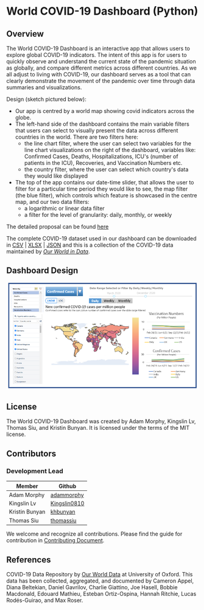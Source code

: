 # World COVID-19 Dashboard (Python)

## Overview

The World COVID-19 Dashboard is an interactive app that allows users to explore global COVID-19 indicators. The intent of this app is for users to quickly observe and understand the current state of the pandemic situation as globally, and compare different metrics across different countries. As we all adjust to living with COVID-19, our dashboard serves as a tool that can clearly demonstrate the movement of the pandemic over time through data summaries and visualizations. 

Design (sketch pictured below): 
- Our app is centred by a world map showing covid indicators across the globe. 
- The left-hand side of the dashboard contains the main variable filters that users can select to visually present the data across different countries in the world. There are two filters here: 
  - the line chart filter, where the user can select two variables for the line chart visualizations on the right of the dashboard, variables like: Confirmed Cases, Deaths, Hospitalizations, ICU's (number of patients in the ICU), Recoveries, and Vaccination Numbers etc. 
  - the country filter, where the user can select which country's data they would like displayed
- The top of the app contains our date-time slider, that allows the user to filter for a particular time period they would like to see, the map filter (the blue filter), which controls which feature is showcased in the centre map, and our two data filters:
  - a logarithmic or linear data filter
  - a filter for the level of granularity: daily, monthly, or weekly

The detailed proposal can be found [here](https://github.com/UBC-MDS/group10-worldcovid-dashpython/blob/main/docs/proposal.md)

The complete COVID-19 dataset used in our dashboard can be downloaded in [CSV](https://covid.ourworldindata.org/data/owid-covid-data.csv) | [XLSX](https://covid.ourworldindata.org/data/owid-covid-data.xlsx) | [JSON](https://covid.ourworldindata.org/data/owid-covid-data.json) and this is a collection of the COVID-19 data maintained by [_Our World in Data_](https://ourworldindata.org/coronavirus).

## Dashboard Design

![](dashboad_sketch.png)

## License

The World COVID-19 Dashboard was created by Adam Morphy, Kingslin Lv, Thomas Siu, and Kristin Bunyan. It is licensed under the terms of the MIT license.

## Contributors
### Development Lead

| Member        | Github                                            |
|---------------|---------------------------------------------------|
| Adam Morphy   | [adammorphy](https://github.com/adammorphy)       |
| Kingslin Lv   | [Kingslin0810](https://github.com/Kingslin0810)   |
| Kristin Bunyan| [khbunyan](https://github.com/khbunyan)           |
| Thomas Siu    | [thomassiu](https://github.com/thomassiu)         |

We welcome and recognize all contributions. Please find the guide for contribution in [Contributing Document](https://github.com/UBC-MDS/group10-worldcovid-dashpython/blob/main/CONTRIBUTING.md).

## References

COVID-19 Data Repository by [Our World Data](https://ourworldindata.org/coronavirus) at University of Oxford. This data has been collected, aggregated, and documented by Cameron Appel, Diana Beltekian, Daniel Gavrilov, Charlie Giattino, Joe Hasell, Bobbie Macdonald, Edouard Mathieu, Esteban Ortiz-Ospina, Hannah Ritchie, Lucas Rodés-Guirao, and Max Roser.

